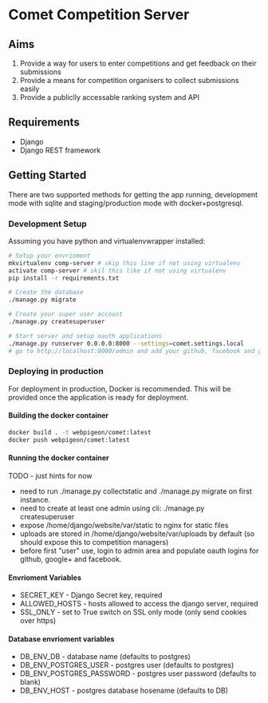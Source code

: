 # Comet Competition Server

## Aims
1. Provide a way for users to enter competitions and get feedback on their submissions
2. Provide a means for competition organisers to collect submissions easily
3. Provide a publiclly accessable ranking system and API

## Requirements
* Django
* Django REST framework

## Getting Started
There are two supported methods for getting the app running, development mode with sqlite and staging/production mode with docker+postgresql.

### Development Setup
Assuming you have python and virtualenvwrapper installed:

```bash
# Setup your envrioment
mkvirtualenv comp-server # skip this line if not using virtualenv
activate comp-server # skil this like if not using virtualenv
pip install -r requirements.txt

# Create the database
./manage.py migrate

# Create your super user account
./manage.py createsuperuser

# Start server and setup oauth applications
./manage.py runserver 0.0.0.0:8000 --settings=comet.settings.local
# go to http://localhost:8000/admin and add your github, facebook and google tokens
```

### Deploying in production
For deployment in production, Docker is recommended. This will be provided once the application is ready for deployment.

#### Building the docker container
``` bash
docker build . -t webpigeon/comet:latest
docker push webpigeon/comet:latest
```

#### Running the docker container
TODO - just hints for now

* need to run ./manage.py collectstatic and ./manage.py migrate on first instance.
* need to create at least one admin using cli: ./manage.py createsuperuser
* expose /home/django/website/var/static to nginx for static files
* uploads are stored in /home/django/website/var/uploads by default (so should expose this to competition managers)
* before first "user" use, login to admin area and populate oauth logins for github, google+ and facebook.

#### Envrioment Variables
* SECRET_KEY - Django Secret key, required
* ALLOWED_HOSTS - hosts allowed to access the django server, required
* SSL_ONLY - set to True switch on SSL only mode (only send cookies over https)

#### Database envrioment variables
* DB_ENV_DB - database name (defaults to postgres)
* DB_ENV_POSTGRES_USER - postgres user (defaults to postgres)
* DB_ENV_POSTGRES_PASSWORD - postgres user password (defaults to blank)
* DB_ENV_HOST - postgres database hosename (defaults to DB)
